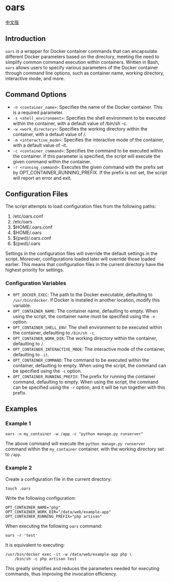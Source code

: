 # oars

[中文版](https://github.com/xwsoul/oars/blob/main/READNE_zh.md)

## Introduction

`oars` is a wrapper for Docker container commands that can encapsulate different Docker parameters based on the directory, meeting the need to simplify common command execution within containers. Written in Bash, `oars` allows users to specify various parameters of the Docker container through command line options, such as container name, working directory, interactive mode, and more.

## Command Options

* `-n <container_name>`: Specifies the name of the Docker container. This is a required parameter.
* `-s <shell_environment>`: Specifies the shell environment to be executed within the container, with a default value of /bin/sh -c.
* `-w <work_directory>`: Specifies the working directory within the container, with a default value of /.
* `-m <interactive_mode>`: Specifies the interactive mode of the container, with a default value of -it.
* `-c <container_command>`: Specifies the command to be executed within the container. If this parameter is specified, the script will execute the given command within the container.
* `-r <running_command>`: Executes the given command with the prefix set by OPT_CONTAINER_RUNNING_PREFIX. If the prefix is not set, the script will report an error and exit.

## Configuration Files

The script attempts to load configuration files from the following paths:

1. /etc/oars.conf
2. /etc/oars
3. $HOME/.oars.conf
4. $HOME/.oars
5. $(pwd)/.oars.conf
6. $(pwd)/.oars

Settings in the configuration files will override the default settings in the script. Moreover, configurations loaded later will override those loaded earlier. This means that configuration files in the current directory have the highest priority for settings.

### Configuration Variables

* `OPT_DOCKER_EXEC`: The path to the Docker executable, defaulting to `/usr/bin/docker`. If Docker is installed in another location, modify this variable.
* `OPT_CONTAINER_NAME`: The container name, defaulting to empty. When using the script, the container name must be specified using the `-n` option.
* `OPT_CONTAINER_SHELL_ENV`: The shell environment to be executed within the container, defaulting to `/bin/sh -c`.
* `OPT_CONTAINER_WORK_DIR`: The working directory within the container, defaulting to `/`.
* `OPT_CONTAINER_INTERACTIVE_MODE`: The interactive mode of the container, defaulting to `-it`.
* `OPT_CONTAINER_COMMAND`: The command to be executed within the container, defaulting to empty. When using the script, the command can be specified using the `-c` option.
* `OPT_CONTAINER_RUNNING_PREFIX`: The prefix for running the container command, defaulting to empty. When using the script, the command can be specified using the `-r` option, and it will be run together with this prefix.

## Examples

### Example 1

```shell
oars -n my_container -w /app -c "python manage.py runserver"
```

The above command will execute the `python manage.py runserver` command within the `my_container` container, with the working directory set to `/app`.

### Example 2

Create a configuration file in the current directory:

```shell
touch .oars
```

Write the following configuration:

```shell
OPT_CONTAINER_NAME="php"
OPT_CONTAINER_WORK_DIR="/data/web/example-app"
OPT_CONTAINER_RUNNING_PREFIX="php artisan"
```

When executing the following `oars` command:

```shell
oars -r 'test'
```

It is equivalent to executing:

```docker
/usr/bin/docker exec -it -w /data/web/example-app php \
    /bin/sh -c php artisan test
```

This greatly simplifies and reduces the parameters needed for executing commands, thus improving the invocation efficiency.